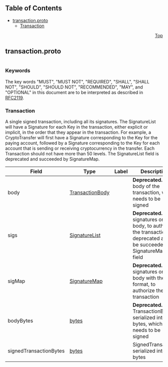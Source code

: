 ## Table of Contents

- [transaction.proto](#transaction-proto)
    - [Transaction](#proto-Transaction)
  



<a name="transaction-proto"></a>
<p align="right"><a href="#top">Top</a></p>

## transaction.proto
#

### Keywords
The key words "MUST", "MUST NOT", "REQUIRED", "SHALL", "SHALL NOT",
"SHOULD", "SHOULD NOT", "RECOMMENDED", "MAY", and "OPTIONAL" in this
document are to be interpreted as described in [RFC2119](https://www.ietf.org/rfc/rfc2119).


<a name="proto-Transaction"></a>

### Transaction
A single signed transaction, including all its signatures. The SignatureList will have a
Signature for each Key in the transaction, either explicit or implicit, in the order that they
appear in the transaction. For example, a CryptoTransfer will first have a Signature
corresponding to the Key for the paying account, followed by a Signature corresponding to the Key
for each account that is sending or receiving cryptocurrency in the transfer. Each Transaction
should not have more than 50 levels.
The SignatureList field is deprecated and succeeded by SignatureMap.


| Field | Type | Label | Description |
| ----- | ---- | ----- | ----------- |
| body | [TransactionBody](#proto-TransactionBody) |  | **Deprecated.** The body of the transaction, which needs to be signed |
| sigs | [SignatureList](#proto-SignatureList) |  | **Deprecated.** The signatures on the body, to authorize the transaction; deprecated and to be succeeded by SignatureMap field |
| sigMap | [SignatureMap](#proto-SignatureMap) |  | **Deprecated.** The signatures on the body with the new format, to authorize the transaction |
| bodyBytes | [bytes](#bytes) |  | **Deprecated.** TransactionBody serialized into bytes, which needs to be signed |
| signedTransactionBytes | [bytes](#bytes) |  | SignedTransaction serialized into bytes |





 <!-- end messages -->

 <!-- end enums -->

 <!-- end HasExtensions -->

 <!-- end services -->


